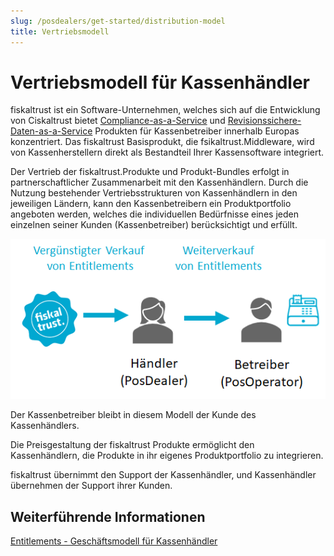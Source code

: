 ```yaml
---
slug: /posdealers/get-started/distribution-model
title: Vertriebsmodell
---
```


# Vertriebsmodell für Kassenhändler

fiskaltrust ist ein Software-Unternehmen, welches sich auf die Entwicklung von Ciskaltrust bietet [Compliance-as-a-Service](https://github.com/fiskaltrust/productdescription-de-doc/blob/master/product-service-description/README.md) und [Revisionssichere-Daten-as-a-Service](https://github.com/fiskaltrust/productdescription-de-doc/blob/master/product-service-description/README.md) Produkten für Kassenbetreiber innerhalb Europas konzentriert. Das fiskaltrust Basisprodukt, die fsikaltrust.Middleware, wird von Kassenherstellern direkt als Bestandteil Ihrer Kassensoftware integriert.

Der Vertrieb der fiskaltrust.Produkte und Produkt-Bundles erfolgt in partnerschaftlicher Zusammenarbeit mit den Kassenhändlern. Durch die Nutzung bestehender Vertriebsstrukturen von Kassenhändlern in den jeweiligen Ländern, kann den Kassenbetreibern ein Produktportfolio angeboten werden, welches die individuellen Bedürfnisse eines jeden einzelnen seiner Kunden (Kassenbetreiber) berücksichtigt und erfüllt.

![distributsionsmodell](images/distribution-model.png)

Der Kassenbetreiber bleibt in diesem Modell der Kunde des Kassenhändlers.

Die Preisgestaltung der fiskaltrust Produkte ermöglicht den Kassenhändlern, die Produkte in ihr eigenes Produktportfolio zu integrieren.

fiskaltrust übernimmt den Support der Kassenhändler, und Kassenhändler übernehmen der Support ihrer Kunden.

## Weiterführende Informationen

[Entitlements - Geschäftsmodell für Kassenhändler](02-pre-sales/entitlements.md)